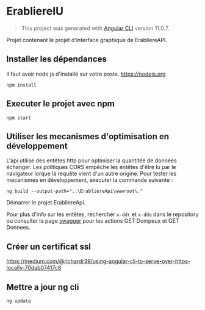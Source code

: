 # ErabliereIU

> This project was generated with [Angular CLI](https://github.com/angular/angular-cli) version 11.0.7.

Projet contenant le projet d'interface graphique de ErabliereAPI.

## Installer les dépendances

Il faut avoir node js d'installé sur votre poste. https://nodejs.org

```
npm install
```

## Executer le projet avec npm

```
npm start
```

## Utiliser les mecanismes d'optimisation en développement

L'api utilise des entêtes http pour optimiser la quantitée de données échanger. Les politiques CORS empêche les entêtes d'être lu par le navigateur lorque là requête vient d'un autre origine. Pour tester les mecanismes en développement, executer la commande suivante :

```
ng build --output-path="..\ErabliereApi\wwwroot\."
```

Démarrer le projet ErabliereApi.

Pour plus d'info sur les entêtes, rechercher ```x-ddr``` et ```x-dde``` dans le repository ou consulter la page <a href="https://erabliereapi.freddycoder.com/api/index.html" tagert="_blank">swagger</a> pour les actions GET Dompeux et GET Donnees.

## Créer un certificat ssl

https://medium.com/@richardr39/using-angular-cli-to-serve-over-https-locally-70dab07417c8

## Mettre a jour ng cli

```
ng update
```